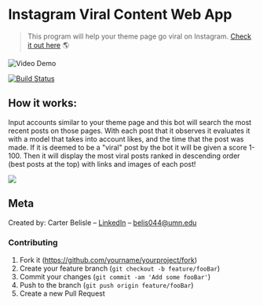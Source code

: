 # Instagram Viral Content Web App
> This program will help your theme page go viral on Instagram. [Check it out here](https://carter4502.github.io/instagram-web-app/) 🌎

![Video Demo]()

[![Build Status][travis-image]][travis-url]




## How it works: 
Input accounts similar to your theme page and this bot will search the most recent posts on those pages. With each post that it observes it evaluates it with a model that takes into account likes,
and the time that the post was made. If it is deemed to be a "viral" post by the bot it will be given a score 1-100. Then it will display the most viral posts ranked in descending order
(best posts at the top) with links and images of each post!

![](header.png)



## Meta

Created by: Carter Belisle – [LinkedIn](https://www.linkedin.com/in/carter-belisle-74a9a21b8/) – belis044@umn.edu


### Contributing

1. Fork it (<https://github.com/yourname/yourproject/fork>)
2. Create your feature branch (`git checkout -b feature/fooBar`)
3. Commit your changes (`git commit -am 'Add some fooBar'`)
4. Push to the branch (`git push origin feature/fooBar`)
5. Create a new Pull Request


[travis-image]: https://img.shields.io/travis/dbader/node-datadog-metrics/master.svg?style=flat-square
[travis-url]: https://travis-ci.org/dbader/node-datadog-metrics
